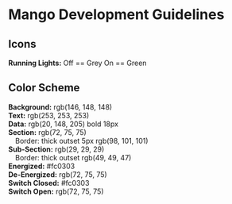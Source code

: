 # Mango Development Guidelines

## Icons 
**Running Lights:** Off == Grey On == Green<br /> 

## Color Scheme
**Background:** rgb(146, 148, 148)<br />
**Text:** rgb(253, 253, 253)<br />
**Data:** rgb(20, 148, 205) bold 18px<br />
**Section:** rgb(72, 75, 75)<br /> 
&emsp;Border: thick outset 5px rgb(98, 101, 101)<br />
**Sub-Section:** rgb(29, 29, 29)<br /> 
&emsp;Border: thick outset rgb(49, 49, 47)<br />
**Energized:** #fc0303<br />
**De-Energized:** rgb(72, 75, 75)<br />
**Switch Closed:** #fc0303<br />
**Switch Open:** rgb(72, 75, 75)<br />